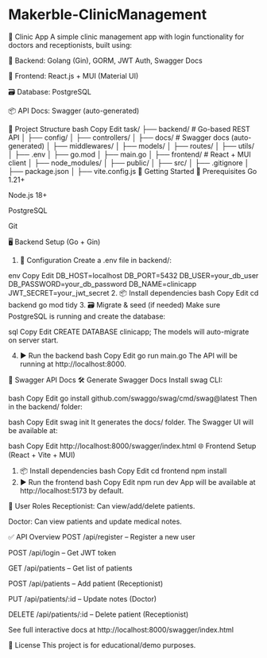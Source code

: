 # Makerble-ClinicManagement
🏥 Clinic App
A simple clinic management app with login functionality for doctors and receptionists, built using:

🧠 Backend: Golang (Gin), GORM, JWT Auth, Swagger Docs

🎨 Frontend: React.js + MUI (Material UI)

🗃️ Database: PostgreSQL

📦 API Docs: Swagger (auto-generated)

📁 Project Structure
bash
Copy
Edit
task/
├── backend/           # Go-based REST API
│   ├── config/
│   ├── controllers/
│   ├── docs/          # Swagger docs (auto-generated)
│   ├── middlewares/
│   ├── models/
│   ├── routes/
│   ├── utils/
│   ├── .env
│   ├── go.mod
│   ├── main.go
│
├── frontend/          # React + MUI client
│   ├── node_modules/
│   ├── public/
│   ├── src/
│   ├── .gitignore
│   ├── package.json
│   ├── vite.config.js
🚀 Getting Started
🧰 Prerequisites
Go 1.21+

Node.js 18+

PostgreSQL

Git

🖥️ Backend Setup (Go + Gin)
1. 🔧 Configuration
Create a .env file in backend/:

env
Copy
Edit
DB_HOST=localhost
DB_PORT=5432
DB_USER=your_db_user
DB_PASSWORD=your_db_password
DB_NAME=clinicapp
JWT_SECRET=your_jwt_secret
2. 📦 Install dependencies
bash
Copy
Edit
cd backend
go mod tidy
3. 🗃️ Migrate & seed (if needed)
Make sure PostgreSQL is running and create the database:

sql
Copy
Edit
CREATE DATABASE clinicapp;
The models will auto-migrate on server start.

4. ▶️ Run the backend
bash
Copy
Edit
go run main.go
The API will be running at http://localhost:8000.

📘 Swagger API Docs
🛠 Generate Swagger Docs
Install swag CLI:

bash
Copy
Edit
go install github.com/swaggo/swag/cmd/swag@latest
Then in the backend/ folder:

bash
Copy
Edit
swag init
It generates the docs/ folder. The Swagger UI will be available at:

bash
Copy
Edit
http://localhost:8000/swagger/index.html
🌐 Frontend Setup (React + Vite + MUI)
1. 📦 Install dependencies
bash
Copy
Edit
cd frontend
npm install
2. ▶️ Run the frontend
bash
Copy
Edit
npm run dev
App will be available at http://localhost:5173 by default.

👥 User Roles
Receptionist: Can view/add/delete patients.

Doctor: Can view patients and update medical notes.

✅ API Overview
POST /api/register – Register a new user

POST /api/login – Get JWT token

GET /api/patients – Get list of patients

POST /api/patients – Add patient (Receptionist)

PUT /api/patients/:id – Update notes (Doctor)

DELETE /api/patients/:id – Delete patient (Receptionist)

See full interactive docs at http://localhost:8000/swagger/index.html

📄 License
This project is for educational/demo purposes.
